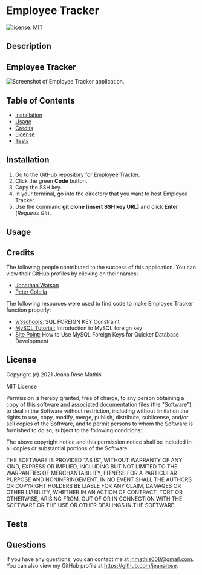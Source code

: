 # Employee Tracker
[![license: MIT](https://img.shields.io/badge/License-MIT-yellow.svg)](https://opensource.org/licenses/MIT)
## Description

## Employee Tracker
![Screenshot of Employee Tracker application.](public/assets/images/employee-tracker-screenshot.png)

## Table of Contents
* [Installation](#installation)
* [Usage](#usage)
* [Credits](#credits)
* [License](#license)
* [Tests](#tests)

## Installation
1. Go to the [GitHub repository for Employee Tracker](https://github.com/jeanarose/employee-tracker).
2. Click the green **Code** button.
3. Copy the SSH key.
4. In your terminal, go into the directory that you want to host Employee Tracker. 
5. Use the command **git clone [insert SSH key URL]** and click **Enter** (*Requires Git*).

## Usage

## Credits
The following people contributed to the success of this application. You can view their GitHub profiles by clicking on their names:
* [Jonathan Watson](https://github.com/jonathanjwatson)
* [Peter Colella](https://github.com/petercolella)

The following resources were used to find code to make Employee Tracker function properly:
* [w3schools:](https://www.w3schools.com/sql/sql_foreignkey.asp) SQL FOREIGN KEY Constraint
* [MySQL Tutorial:](https://www.mysqltutorial.org/mysql-foreign-key/) Introduction to MySQL foreign key
* [Site Point:](https://www.sitepoint.com/mysql-foreign-keys-quicker-database-development/) How to Use MySQL Foreign Keys for Quicker Database Development
## License
Copyright (c) 2021 Jeana Rose Mathis

MIT License
    
Permission is hereby granted, free of charge, to any person obtaining a copy
of this software and associated documentation files (the "Software"), to deal
in the Software without restriction, including without limitation the rights
to use, copy, modify, merge, publish, distribute, sublicense, and/or sell
copies of the Software, and to permit persons to whom the Software is
furnished to do so, subject to the following conditions:
    
The above copyright notice and this permission notice shall be included in all
copies or substantial portions of the Software.
    
THE SOFTWARE IS PROVIDED "AS IS", WITHOUT WARRANTY OF ANY KIND, EXPRESS OR
IMPLIED, INCLUDING BUT NOT LIMITED TO THE WARRANTIES OF MERCHANTABILITY,
FITNESS FOR A PARTICULAR PURPOSE AND NONINFRINGEMENT. IN NO EVENT SHALL THE
AUTHORS OR COPYRIGHT HOLDERS BE LIABLE FOR ANY CLAIM, DAMAGES OR OTHER
LIABILITY, WHETHER IN AN ACTION OF CONTRACT, TORT OR OTHERWISE, ARISING FROM,
OUT OF OR IN CONNECTION WITH THE SOFTWARE OR THE USE OR OTHER DEALINGS IN THE
SOFTWARE. 
## Tests


## Questions
If you have any questions, you can contact me at jr.mathis608@gmail.com. 
You can also view my GitHub profile at https://github.com/jeanarose.
  